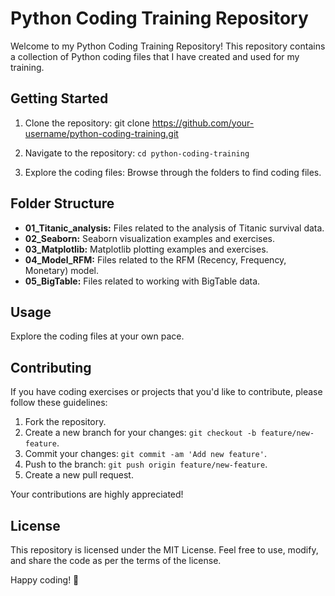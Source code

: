 # Python Coding Training Repository

Welcome to my Python Coding Training Repository! This repository contains a collection of Python coding files that I have created and used for my training.

## Getting Started

1. Clone the repository:
git clone https://github.com/your-username/python-coding-training.git

2. Navigate to the repository:
`cd python-coding-training`


3. Explore the coding files:
Browse through the folders to find coding files.

## Folder Structure

- **01_Titanic_analysis:** Files related to the analysis of Titanic survival data.
- **02_Seaborn:** Seaborn visualization examples and exercises.
- **03_Matplotlib:** Matplotlib plotting examples and exercises.
- **04_Model_RFM:** Files related to the RFM (Recency, Frequency, Monetary) model.
- **05_BigTable:** Files related to working with BigTable data.

## Usage

Explore the coding files at your own pace. 

## Contributing

If you have coding exercises or projects that you'd like to contribute, please follow these guidelines:

1. Fork the repository.
2. Create a new branch for your changes: `git checkout -b feature/new-feature`.
3. Commit your changes: `git commit -am 'Add new feature'`.
4. Push to the branch: `git push origin feature/new-feature`.
5. Create a new pull request.

Your contributions are highly appreciated!

## License

This repository is licensed under the MIT License. Feel free to use, modify, and share the code as per the terms of the license.

Happy coding! 🚀
